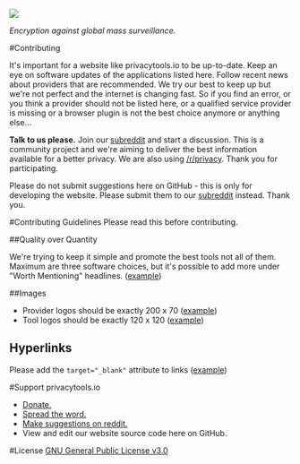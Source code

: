 [![](https://www.privacytools.io/img/layout/logo.png)](https://www.privacytools.io/)

_Encryption against global mass surveillance._

#Contributing

It's important for a website like privacytools.io to be up-to-date. Keep an eye on software updates of the applications listed here. Follow recent news about providers that are recommended. We try our best to keep up but we're not perfect and the internet is changing fast. So if you find an error, or you think a provider should not be listed here, or a qualified service provider is missing or a browser plugin is not the best choice anymore or anything else...

**Talk to us please.** Join our [subreddit](https://www.reddit.com/r/privacytoolsIO/) and start a discussion. This is a community project and we're aiming to deliver the best information available for a better privacy. We are also using [/r/privacy](https://www.reddit.com/r/privacy). Thank you for participating.

Please do not submit suggestions here on GitHub - this is only for developing the website. Please submit them to our [subreddit](https://www.reddit.com/r/privacytoolsIO/) instead. Thank you.


#Contributing Guidelines
Please read this before contributing.

##Quality over Quantity

We're trying to keep it simple and promote the best tools not all of them. Maximum are three software choices, but it's possible to add more under "Worth Mentioning" headlines. ([example](https://www.privacytools.io/#im)) 

##Images

- Provider logos should be exactly 200 x 70 ([example](https://www.privacytools.io/img/provider/AirVPN.gif))
- Tool logos should be exactly 120 x 120 ([example](https://www.privacytools.io/img/tools/ChatSecure.png))

## Hyperlinks

Please add the `target="_blank"` attribute to links ([example](https://github.com/privacytoolsIO/privacytools.io/blob/01af55ae9d03e9bb453f7891093704aaade80ec4/index.html#L136))

#Support privacytools.io

- [Donate.](https://www.privacytools.io/donate.html)
- [Spread the word.](https://www.privacytools.io/#participate)
- [Make suggestions on reddit.](https://www.reddit.com/r/privacytoolsIO/)
- View and edit our website source code here on GitHub.

#License
[GNU General Public License v3.0](https://github.com/privacytoolsIO/privacytools.io/blob/master/LICENSE.txt)
